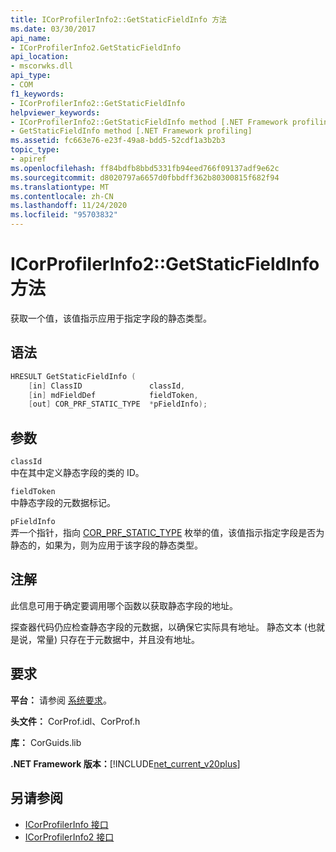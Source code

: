```yaml
---
title: ICorProfilerInfo2::GetStaticFieldInfo 方法
ms.date: 03/30/2017
api_name:
- ICorProfilerInfo2.GetStaticFieldInfo
api_location:
- mscorwks.dll
api_type:
- COM
f1_keywords:
- ICorProfilerInfo2::GetStaticFieldInfo
helpviewer_keywords:
- ICorProfilerInfo2::GetStaticFieldInfo method [.NET Framework profiling]
- GetStaticFieldInfo method [.NET Framework profiling]
ms.assetid: fc663e76-e23f-49a8-bdd5-52cdf1a3b2b3
topic_type:
- apiref
ms.openlocfilehash: ff84bdfb8bbd5331fb94eed766f09137adf9e62c
ms.sourcegitcommit: d8020797a6657d0fbbdff362b80300815f682f94
ms.translationtype: MT
ms.contentlocale: zh-CN
ms.lasthandoff: 11/24/2020
ms.locfileid: "95703832"
---
```

# <a name="icorprofilerinfo2getstaticfieldinfo-method"></a>ICorProfilerInfo2::GetStaticFieldInfo 方法

获取一个值，该值指示应用于指定字段的静态类型。  
  
## <a name="syntax"></a>语法  
  
```cpp  
HRESULT GetStaticFieldInfo (  
    [in] ClassID               classId,  
    [in] mdFieldDef            fieldToken,  
    [out] COR_PRF_STATIC_TYPE  *pFieldInfo);  
```  
  
## <a name="parameters"></a>参数  

 `classId`  
 中在其中定义静态字段的类的 ID。  
  
 `fieldToken`  
 中静态字段的元数据标记。  
  
 `pFieldInfo`  
 弄一个指针，指向 [COR_PRF_STATIC_TYPE](cor-prf-static-type-enumeration.md) 枚举的值，该值指示指定字段是否为静态的，如果为，则为应用于该字段的静态类型。  
  
## <a name="remarks"></a>注解  

 此信息可用于确定要调用哪个函数以获取静态字段的地址。  
  
 探查器代码仍应检查静态字段的元数据，以确保它实际具有地址。 静态文本 (也就是说，常量) 只存在于元数据中，并且没有地址。  
  
## <a name="requirements"></a>要求  

 **平台：** 请参阅 [系统要求](../../get-started/system-requirements.md)。  
  
 **头文件：** CorProf.idl、CorProf.h  
  
 **库：** CorGuids.lib  
  
 **.NET Framework 版本：**[!INCLUDE[net_current_v20plus](../../../../includes/net-current-v20plus-md.md)]  
  
## <a name="see-also"></a>另请参阅

- [ICorProfilerInfo 接口](icorprofilerinfo-interface.md)
- [ICorProfilerInfo2 接口](icorprofilerinfo2-interface.md)
